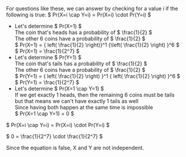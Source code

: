 For questions like these, we can answer by checking for a value $i$ if the following is true: $ Pr(X=i \cap Y=i) = Pr(X=i) \cdot Pr(Y=i) $

<ul>
	<li> Let's determine $ Pr(X=1) $ <br/> 
	The coin that's heads has a probability of $ \frac{1}{2} $ <br/> 
	The other 6 coins have a probability of $ \frac{1}{2} $ <br/> 
	$ Pr(X=1) = { left( \frac{1}{2} \right)}^1 {\left( \frac{1}{2} \right) }^6 $ <br/> 
	$ Pr(X=1) = \frac{1}{2^7} $
	<li> Let's determine $ Pr(Y=1) $ <br/> 
	The coin that's tails has a probability of $ \frac{1}{2} $ <br/> 
	The other 6 coins have a probability of $ \frac{1}{2} $ <br/> 
	$ Pr(Y=1) = { left( \frac{1}{2} \right) }^1 { left( \frac{1}{2} \right) }^6 $ <br/> 
	$ Pr(Y=1) = \frac{1}{2^7} $
	<li> Let's determine $ Pr(X=1 \cap Y=1) $ <br/> 
	If we get exactly 1 heads, then the remaining 6 coins must be tails <br/> 
	but that means we can't have exactly 1 tails as well <br/> 
	Since having both happen at the same time is impossible <br/> 
	$ Pr(X=1 \cap Y=1) = 0 $
</ul>

$ Pr(X=i \cap Y=i) = Pr(X=i) \cdot Pr(Y=i) $

$ 0 = \frac{1}{2^7} \cdot \frac{1}{2^7} $

Since the equation is false, X and Y are not independent.
